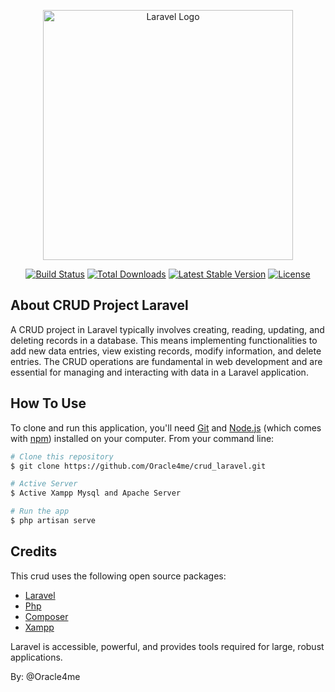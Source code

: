<p align="center"><a href="https://laravel.com" target="_blank"><img src="https://raw.githubusercontent.com/laravel/art/master/logo-lockup/5%20SVG/2%20CMYK/1%20Full%20Color/laravel-logolockup-cmyk-red.svg" width="400" alt="Laravel Logo"></a></p>

<p align="center">
<a href="https://github.com/laravel/framework/actions"><img src="https://github.com/laravel/framework/workflows/tests/badge.svg" alt="Build Status"></a>
<a href="https://packagist.org/packages/laravel/framework"><img src="https://img.shields.io/packagist/dt/laravel/framework" alt="Total Downloads"></a>
<a href="https://packagist.org/packages/laravel/framework"><img src="https://img.shields.io/packagist/v/laravel/framework" alt="Latest Stable Version"></a>
<a href="https://packagist.org/packages/laravel/framework"><img src="https://img.shields.io/packagist/l/laravel/framework" alt="License"></a>
</p>

## About CRUD Project Laravel

A CRUD project in Laravel typically involves creating, reading, updating, and deleting records in a database. This means implementing functionalities to add new data entries, view existing records, modify information, and delete entries. The CRUD operations are fundamental in web development and are essential for managing and interacting with data in a Laravel application.

## How To Use

To clone and run this application, you'll need [Git](https://git-scm.com) and [Node.js](https://nodejs.org/en/download/) (which comes with [npm](http://npmjs.com)) installed on your computer. From your command line:

```bash
# Clone this repository
$ git clone https://github.com/Oracle4me/crud_laravel.git

# Active Server
$ Active Xampp Mysql and Apache Server

# Run the app
$ php artisan serve
```

## Credits

This crud uses the following open source packages:

- [Laravel](https://laravel.com/)
- [Php](https://www.php.net/)
- [Composer](https://getcomposer.org/)
- [Xampp](https://www.apachefriends.org/)


Laravel is accessible, powerful, and provides tools required for large, robust applications.

By: @Oracle4me
